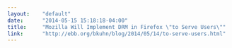 ```yaml
---
layout:    "default"
date:      "2014-05-15 15:18:18-04:00"
title:     "Mozilla Will Implement DRM in Firefox \"to Serve Users\""
link:      "http://ebb.org/bkuhn/blog/2014/05/14/to-serve-users.html"
---
```

